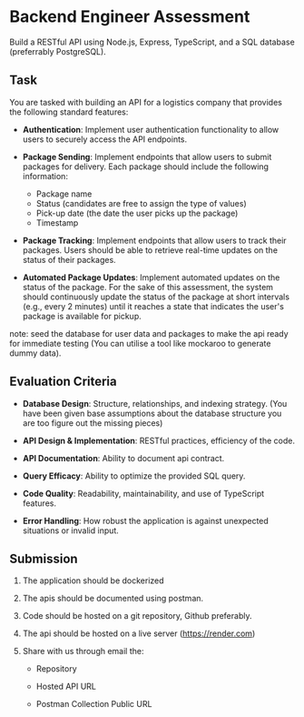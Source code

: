 # Backend Engineer Assessment

Build a RESTful API using Node.js, Express, TypeScript, and a SQL database (preferrably PostgreSQL).

## Task
You are tasked with building an API for a logistics company that provides the following standard features:

- **Authentication**: Implement user authentication functionality to allow users to securely access the API endpoints.

- **Package Sending**: Implement endpoints that allow users to submit packages for delivery. Each package should include the following information:
    - Package name
    - Status (candidates are free to assign the type of values)
    - Pick-up date (the date the user picks up the package)
    - Timestamp

- **Package Tracking**: Implement endpoints that allow users to track their packages. Users should be able to retrieve real-time updates on the status of their packages.

- **Automated Package Updates**: Implement automated updates on the status of the package. For the sake of this assessment, the system should continuously update the status of the package at short intervals (e.g., every 2 minutes) until it reaches a state that indicates the user's package is available for pickup.

note: seed the database for user data and packages to make the api ready for immediate testing (You can utilise a tool like mockaroo to generate dummy data).


## Evaluation Criteria
- **Database Design**: Structure, relationships, and indexing strategy. (You have been given base assumptions about the database structure you are too figure out the missing pieces)

- **API Design & Implementation**: RESTful practices, efficiency of the code.

- **API Documentation**: Ability to document api contract.

- **Query Efficacy**: Ability to optimize the provided SQL query.

- **Code Quality**: Readability, maintainability, and use of TypeScript features.

- **Error Handling**: How robust the application is against unexpected situations or invalid input.

## Submission
1. The application should be dockerized

2.  The apis should be documented using postman.

3.  Code should be hosted on a git repository, Github preferably.

4.  The api should be hosted on a live server (https://render.com)

5.  Share with us through email the:
    - Repository

    - Hosted API URL

    - Postman Collection Public URL